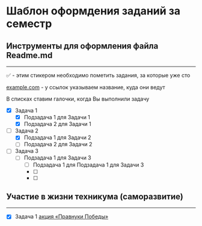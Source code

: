# Шаблон оформдения заданий за семестр

## Инструменты для оформления файла Readme.md
____

:white_check_mark: - этим стикером необходимо пометить задания, за которые уже сто 

[example.com](http://example.com) - у ссылок указываем название, куда они ведут

В списках ставим галочки, когда Вы выполнили задачу
- [X] Задача 1
    - [X] Подзадача 1 для Задачи 1
    - [X] Подзадача 2 для Задачи 1
- [ ] Задача 2
    - [X] Подзадача 1 для Задачи 2
    - [ ] Подзадача 2 для Задачи 2
- [ ] Задача 3
    - [ ] Подзадача 1 для Задачи 3
        - [ ] Подзадача 1 для Подзадача 1 для Задачи 3
        - [ ]
        - [ ]

## Участие в жизни техникума (саморазвитие)
____
- [X] Задача 1
[акция «Правнуки Победы»](https://t.me/luberteh/6804) 
